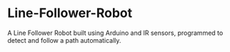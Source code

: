 # Line-Follower-Robot
A Line Follower Robot built using Arduino and IR sensors, programmed to detect and follow a path automatically.
